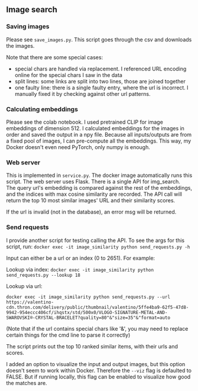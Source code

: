 ## Image search

### Saving images

Please see `save_images.py`.
This script goes through the csv and downloads the images. 

Note that there are some special cases:
- special chars are handled via replacement. I referenced URL encoding online for the special chars I saw in the data
- split lines: some links are split into two lines, those are joined together
- one faulty line: there is a single faulty entry, where the url is incorrect. I manually fixed it by checking against other url patterns.



### Calculating embeddings

Please see the colab notebook. 
I used pretrained CLIP for image embeddings of dimension 512. 
I calculated embeddings for the images in order and saved the output in a npy file. 
Because all inputs/outputs are from a fixed pool of images, I can pre-compute all the embeddings. 
This way, my Docker doesn't even need PyTorch, only numpy is enough.


### Web server 

This is implemented in `service.py`.
The docker image automatically runs this script. 
The web server uses Flask. There is a single API for img_search.  
The query url's embedding is compared against the rest of the embeddings, and the indices with max cosine similarity are recorded.
The API call will return the top 10 most similar images' URL and their similarity scores.

If the url is invalid (not in the database), an error msg will be returned.


### Send requests 

I provide another script for testing calling the API. 
To see the args for this script, run:
 ```docker exec -it image_similarity python send_requests.py -h```
 
Input can either be a url or an index (0 to 2651).
For example:

Lookup via index:
```docker exec -it image_similarity python send_requests.py --lookup 18```

Lookup via url:

 ```docker exec -it image_similarity python send_requests.py --url https://valentino-cdn.thron.com/delivery/public/thumbnail/valentino/5ffe4ba9-62f5-47d8-9942-954eccc406cf/ihqstx/std/500x0/VLOGO-SIGNATURE-METAL-AND-SWAROVSKI®-CRYSTAL-BRACELET?quality=80"&"size=35"&"format=auto```

(Note that if the url contains special chars like '&', you may need to replace certain things for the cmd line to parse it correctly)

The script prints out the top 10 ranked similar items, with their urls and scores.

I added an option to visualize the input and output images, but this option doesn't seem to work within Docker. 
Therefore the `--viz` flag is defaulted to FALSE. But if running locally, this flag can be enabled to visualize how good the matches are. 

